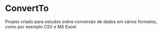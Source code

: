 # ConvertTo

Projeto criado para estudos sobre conversão de dados em vários formatos, como por exemplo CSV e MS Excel
